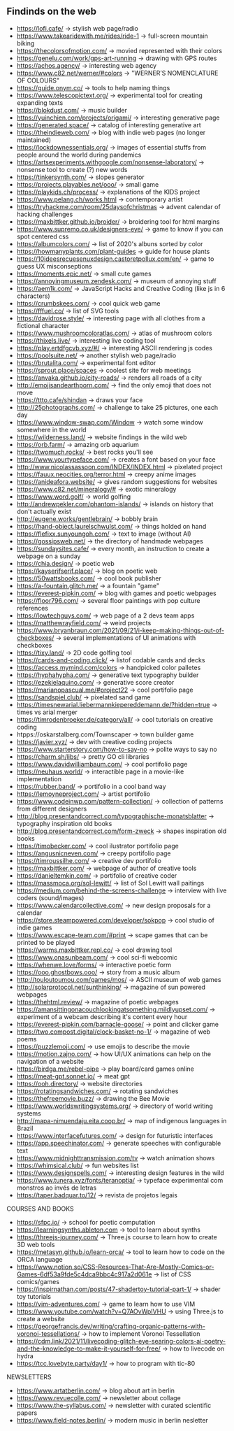 ## Findinds on the web

- https://lofi.cafe/ -> stylish web page/radio
- https://www.takearidewith.me/rides/ride-1 -> full-screen mountain biking
- https://thecolorsofmotion.com/ -> movied represented with their colors
- https://genelu.com/work/gps-art-running -> drawing with GPS routes
- https://achos.agency/ -> interesting web agency
- https://www.c82.net/werner/#colors -> "WERNER’S NOMENCLATURE OF COLOURS"
- https://guide.onym.co/ -> tools to help naming things
- https://www.telescopictext.org/ -> experimental tool for creating expanding texts
- https://blokdust.com/ -> music builder
- https://yuinchien.com/projects/origami/ -> interesting generative page
- https://generated.space/ -> catalog of interesting generative art
- https://theindieweb.com/ -> blog with indie web pages (no longer maintained)
- https://lockdownessentials.org/ -> images of essential stuffs from people around the world during pandemics
- https://artsexperiments.withgoogle.com/nonsense-laboratory/ -> nonsense tool to create (?) new words
- https://tinkersynth.com/ -> slopes generator
- https://projects.playables.net/ooo/ -> small game
- https://playkids.ch/process/ -> explanations of the KIDS project
- https://www.pelang.ch/works.html -> contemporary artist
- https://tryhackme.com/room/25daysofchristmas -> advent calendar of hacking challenges
- https://maxbittker.github.io/broider/ -> broidering tool for html margins
- https://www.supremo.co.uk/designers-eye/ -> game to know if you can spot centered css
- https://albumcolors.com/ -> list of 2020's albuns sorted by color
- https://howmanyplants.com/plant-guides -> guide for house plants
- https://10ideesrecuesenuxdesign.castoretpollux.com/en/ -> game to guess UX misconseptions
- https://moments.epic.net/ -> small cute games
- https://annoyingmuseum.zendesk.com/ -> museum of annoying stuff
- https://aem1k.com/ -> JavaScript Hacks and Creative Coding (like js in 6 characters)
- https://crumbskees.com/ -> cool quick web game
- https://fffuel.co/ -> list of SVG tools
- https://davidrose.style/ -> interesting page with all clothes from a fictional character
- https://www.mushroomcoloratlas.com/ -> atlas of mushroom colors
- https://thixels.live/ -> interesting live coding tool
- https://play.ertdfgcvb.xyz/#/ -> interesting ASCII rendering js codes
- https://poolsuite.net/ -> another stylish web page/radio
- https://brutalita.com/ -> experimental font editor
- https://sprout.place/spaces -> coolest site for web meetings
- https://anvaka.github.io/city-roads/ -> renders all roads of a city
- http://emojisandearthporn.com/ -> find the only emoji that does not move
- https://ttto.cafe/shindan -> draws your face
- http://25photographs.com/ -> challenge to take 25 pictures, one each day
- https://www.window-swap.com/Window -> watch some window somewhere in the world
- https://wilderness.land/ -> website findings in the wild web
- https://orb.farm/ -> amazing orb aquarium
- https://twomuch.rocks/ -> best rocks you'll see
- https://www.yourtypeface.com/ -> creates a font based on your face
- http://www.nicolassassoon.com/INDEX/INDEX.html -> pixelated project
- https://fauux.neocities.org/terror.html -> creepy anime images
- https://anideafora.website/ -> gives random suggestions for websites
- https://www.c82.net/mineralogy/# -> exotic mineralogy
- https://www.word.golf/ -> world golfing
- http://andrewpekler.com/phantom-islands/ -> islands on history that don't actually exist
- http://eugene.works/gentlebrain/ -> bobbly brain
- https://hand-object.laurelschwulst.com/ -> things holded on hand
- https://flefixx.sunyoungoh.com/ -> text to image (without AI)
- https://gossipsweb.net/ -> the directory of handmade webpages
- https://sundaysites.cafe/ -> every month, an instruction to create a webpage on a sunday
- https://chia.design/ -> poetic web
- https://kayserifserif.place/ -> blog on poetic web 
- https://50wattsbooks.com/ -> cool book publisher
- https://a-fountain.glitch.me/ -> a fountain "game"
- https://everest-pipkin.com/ -> blog with games and poetic webpages
- https://floor796.com/ -> several floor paintings with pop culture references
- https://lowtechguys.com/ -> web page of a 2 devs team apps
- https://matthewrayfield.com/ -> weird projects
- https://www.bryanbraun.com/2021/09/21/i-keep-making-things-out-of-checkboxes/ -> several implementations of UI animations with checkboxes
- https://tixy.land/ -> 2D code golfing tool
- https://cards-and-coding.click/ -> listof codable cards and decks
- https://access.mymind.com/colors -> handpicked color palletes
- https://hyphahypha.com/ -> generative text typography builder
- https://ezekielaquino.com/ -> generative score creator
- https://marianopascual.me/#project22 -> cool portifolio page
- https://sandspiel.club/ -> pixelated sand game
- https://timesnewarial.liebermannkiepereddemann.de/?hidden=true -> times vs arial merger
- https://timrodenbroeker.de/category/all/ -> cool tutorials on creative coding
- htpps://oskarstalberg.com/Townscaper -> town builder game
- https://javier.xyz/ -> dev with creative coding projects
- https://www.starterstory.com/how-to-say-no -> polite ways to say no
- https://charm.sh/libs/ -> pretty GO cli libraries
- https://www.davidwilliambaum.com/ -> cool portifolio page
- https://neuhaus.world/ -> interactible page in a movie-like implementation
- https://rubber.band/ -> portifolio in a cool band way
- https://lemoyneproject.com/ -> artist portifolio
- https://www.codeinwp.com/pattern-collection/ -> collection of patterns from different designers
- http://blog.presentandcorrect.com/typographische-monatsblatter -> typography inspiration old books
- http://blog.presentandcorrect.com/form-zweck -> shapes inspiration old books
- https://timobecker.com/ -> cool ilustrator portifolio page
- https://angusnicneven.com/ -> creepy portifolio page
- https://timroussilhe.com/ -> creative dev portifolio
- https://maxbittker.com/ -> webpage of author of creative tools
- https://danieltemkin.com/ -> portifolio of creative coder
- https://massmoca.org/sol-lewitt/ -> list of Sol Lewitt wall paitings
- https://medium.com/behind-the-screens-challenge -> interview with live coders (sound/images)
- https://www.calendarcollective.com/ -> new design proposals for a calendar
- https://store.steampowered.com/developer/sokpop -> cool studio of indie games
- https://www.escape-team.com/#print -> scape games that can be printed to be played
- https://warms.maxbittker.repl.co/ -> cool drawing tool
- https://www.onasunbeam.com/ -> cool sci-fi webcomic
- https://whenwe.love/forms/ -> interactive poetic form
- https://ooo.ghostbows.ooo/ -> story from a music album
- http://touloutoumou.com/games/mos/ -> ASCII museum of web games
- http://solarprotocol.net/sunthinking/ -> magazine of sun powered webpages
- https://thehtml.review/ -> magazine of poetic webpages
- https://amansittingonacouchlookingatsomething.mildlyupset.com/ -> experiment of a webcam describing it's content every hour
- https://everest-pipkin.com/barnacle-goose/ -> point and clicker game
- https://two.compost.digital/clock-basket-no-1/ -> magazine of web poems
- https://puzzlemoji.com/ -> use emojis to describe the movie
- https://motion.zajno.com/ -> how UI/UX animations can help on the navigation of a website
- https://birdga.me/rebel-pipe -> play board/card games online
- https://meat-gpt.sonnet.io/ -> meat gpt
- https://ooh.directory/ -> website directories
- https://rotatingsandwiches.com/ -> rotating sandwiches
- https://thefreemovie.buzz/ -> drawing the Bee Movie
- https://www.worldswritingsystems.org/ -> directory of world writing systems
- http://mapa-nimuendaju.eita.coop.br/ -> map of indigenous languages in Brazil
- https://www.interfacefutures.com/ -> design for futuristic interfaces
- https://app.speechinator.com/ -> generate speeches with configurable text
- https://www.midnighttransmission.com/tv -> watch animation shows
- https://whimsical.club/ -> fun websites list
- https://www.designspells.com/ -> interesting design features in the wild
- https://www.tunera.xyz/fonts/teranoptia/ -> typeface experimental com monstros ao invés de letras
- https://taper.badquar.to/12/ -> revista de projetos legais

COURSES AND BOOKS

- https://sfpc.io/ -> school for poetic computation
- https://learningsynths.ableton.com -> tool to learn about synths
- https://threejs-journey.com/ -> Three.js course to learn how to create 3D web tools
- https://metasyn.github.io/learn-orca/ -> tool to learn how to code on the ORCA language
- https://www.notion.so/CSS-Resources-That-Are-Mostly-Comics-or-Games-6df53a9fde5c4dca9bbc4c917a2d061e -> list of CSS comics/games
- https://inspirnathan.com/posts/47-shadertoy-tutorial-part-1/ -> shader toy tutorials
- https://vim-adventures.com/ -> game to learn how to use VIM
- https://www.youtube.com/watch?v=Q7AOvWpIVHU -> using Three.js to create a website
- https://georgefrancis.dev/writing/crafting-organic-patterns-with-voronoi-tessellations/ -> how to implement Voronoi Tessellation
- https://cdm.link/2021/11/livecoding-glitch-eye-searing-colors-ai-poetry-and-the-knowledge-to-make-it-yourself-for-free/ -> how to livecode on hydra
- https://tcc.lovebyte.party/day1/ -> how to program with tic-80

NEWSLETTERS

- https://www.artatberlin.com/ -> blog about art in berlin
- https://www.revuecolle.com/ -> newsletter about collage
- https://www.the-syllabus.com/ -> newsletter with curated scientific papers
- https://www.field-notes.berlin/ -> modern music in berlin nesletter
